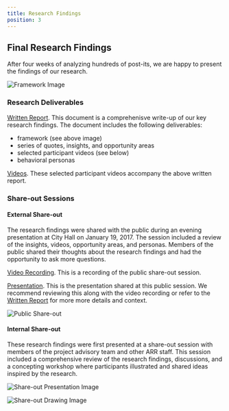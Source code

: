 ```yaml
---
title: Research Findings
position: 3
---
```


## Final Research Findings
After four weeks of analyzing hundreds of post-its, we are happy to present the findings of our research.


![Framework Image](/uploads/Final%20Framework.png)

### Research Deliverables
[Written Report](https://drive.google.com/file/d/0B1h7yUJL74THaE1HYjJWQUlzRlU/view?usp=sharing).
This document is a comprehenisve write-up of our key research findings. The document includes the following deliverables:
* framework (see above image)
* series of quotes, insights, and opportunity areas
* selected participant videos (see below)
* behavioral personas

[Videos](https://drive.google.com/drive/folders/0B0ZCxe9t4WXDS2t6WXpmZkF1dnc?usp=sharing).
These selected participant videos accompany the above written report.


### Share-out Sessions

#### External Share-out
The research findings were shared with the public during an evening presentation at City Hall on January 19, 2017. The session included a review of the insights, videos, opportunity areas, and personas. Members of the public shared their thoughts about the research findings and had the opportunity to ask more questions.

[Video Recording](http://austintx.swagit.com/play/01192017-783). This is a recording of the public share-out session.

[Presentation](https://drive.google.com/file/d/0B1h7yUJL74THd1V3Skt0WDdET3M/view?usp=sharing). This is the presentation shared at this public session. We recommend reviewing this along with the video recording or refer to the [Written Report](https://drive.google.com/file/d/0B1h7yUJL74THa0ZuZHRVUWF2THc/view?usp=sharing) for more more details and context.

![Public Share-out](/uploads/PublicPres-Amalie.JPG)

#### Internal Share-out
These research findings were first presented at a share-out session with members of the project advisory team and other ARR staff. This session included a comprehensive review of the research findings, discussions, and a concepting workshop where participants illustrated and shared ideas inspired by the research.

![Share-out Presentation Image](/uploads/share_out_katherine_presenting.jpg)

![Share-out Drawing Image](/uploads/DesignSessionStanding.JPG)
